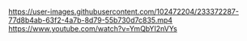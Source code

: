 https://user-images.githubusercontent.com/102472204/233372287-77d8b4ab-63f2-4a7b-8d79-55b730d7c835.mp4
https://www.youtube.com/watch?v=YmQbYI2nVYs
